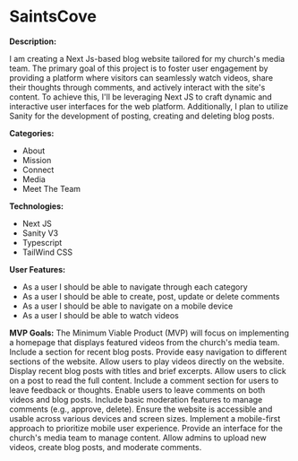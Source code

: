 # SaintsCove
**Description:** 

I am creating a Next Js-based blog website tailored for my church's media team. The primary goal of this project is to foster user engagement by providing a platform where visitors can seamlessly watch videos, share their thoughts through comments, and actively interact with the site's content. To achieve this, I'll be leveraging Next JS to craft dynamic and interactive user interfaces for the web platform. Additionally, I plan to utilize Sanity for the development of posting, creating and deleting blog posts.

**Categories:**
* About 
* Mission 
* Connect 
* Media
* Meet The Team

**Technologies:**
* Next JS 
* Sanity V3
* Typescript 
* TailWind CSS

**User Features:**
* As a user I should be able to navigate through each category
* As a user I should be able to create, post, update or delete comments
* As a user I should be able to navigate on a mobile device
* As a user I should be able to watch videos

**MVP Goals:**
The Minimum Viable Product (MVP) will focus on implementing a homepage that displays  featured videos from the church's media team. Include a section for recent blog posts. Provide easy navigation to different sections of the website. Allow users to play videos directly on the website. Display recent blog posts with titles and brief excerpts. Allow users to click on a post to read the full content. Include a comment section for users to leave feedback or thoughts. Enable users to leave comments on both videos and blog posts. Include basic moderation features to manage comments (e.g., approve, delete). Ensure the website is accessible and usable across various devices and screen sizes. Implement a mobile-first approach to prioritize mobile user experience. Provide an interface for the church's media team to manage content. Allow admins to upload new videos, create blog posts, and moderate comments.
